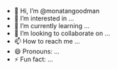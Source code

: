 - 👋 Hi, I’m @monatangoodman
- 👀 I’m interested in ...
- 🌱 I’m currently learning ...
- 💞️ I’m looking to collaborate on ...
- 📫 How to reach me ...
- 😄 Pronouns: ...
- ⚡ Fun fact: ...

<!---
monatangoodman/monatangoodman is a ✨ special ✨ repository because its `README.md` (this file) appears on your GitHub profile.
You can click the Preview link to take a look at your changes.
--->
